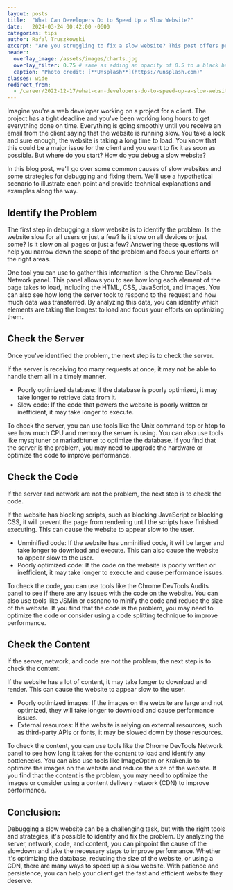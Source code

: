 ```yaml
---
layout: posts
title:  "What Can Developers Do to Speed Up a Slow Website?"
date:   2024-03-24 00:42:00 -0600
categories: tips
author: Rafal Truszkowski
excerpt: "Are you struggling to fix a slow website? This post offers practical tips and techniques for developers to diagnose and solve performance issues. By analyzing the server, network, code, and content, you can find the root cause of the slowdown and take action to improve speed."
header:
  overlay_image: /assets/images/charts.jpg
  overlay_filter: 0.75 # same as adding an opacity of 0.5 to a black background
  caption: "Photo credit: [**Unsplash**](https://unsplash.com)"
classes: wide
redirect_from:
  - /career/2022-12-17/what-can-developers-do-to-speed-up-a-slow-website
---
```


Imagine you're a web developer working on a project for a client. The project has a tight deadline and you've been working long hours to get everything done on time. Everything is going smoothly until you receive an email from the client saying that the website is running slow. You take a look and sure enough, the website is taking a long time to load. You know that this could be a major issue for the client and you want to fix it as soon as possible. But where do you start? How do you debug a slow website?

In this blog post, we'll go over some common causes of slow websites and some strategies for debugging and fixing them. We'll use a hypothetical scenario to illustrate each point and provide technical explanations and examples along the way.

## Identify the Problem

The first step in debugging a slow website is to identify the problem. Is the website slow for all users or just a few? Is it slow on all devices or just some? Is it slow on all pages or just a few? Answering these questions will help you narrow down the scope of the problem and focus your efforts on the right areas.

One tool you can use to gather this information is the Chrome DevTools Network panel. This panel allows you to see how long each element of the page takes to load, including the HTML, CSS, JavaScript, and images. You can also see how long the server took to respond to the request and how much data was transferred. By analyzing this data, you can identify which elements are taking the longest to load and focus your efforts on optimizing them.

## Check the Server

Once you've identified the problem, the next step is to check the server.

If the server is receiving too many requests at once, it may not be able to handle them all in a timely manner.

- Poorly optimized database: If the database is poorly optimized, it may take longer to retrieve data from it.
- Slow code: If the code that powers the website is poorly written or inefficient, it may take longer to execute.

To check the server, you can use tools like the Unix command top or htop to see how much CPU and memory the server is using. You can also use tools like mysqltuner or mariadbtuner to optimize the database. If you find that the server is the problem, you may need to upgrade the hardware or optimize the code to improve performance.

## Check the Code

If the server and network are not the problem, the next step is to check the code.

If the website has blocking scripts, such as blocking JavaScript or blocking CSS, it will prevent the page from rendering until the scripts have finished executing. This can cause the website to appear slow to the user.

- Unminified code: If the website has unminified code, it will be larger and take longer to download and execute. This can also cause the website to appear slow to the user.
- Poorly optimized code: If the code on the website is poorly written or inefficient, it may take longer to execute and cause performance issues.

To check the code, you can use tools like the Chrome DevTools Audits panel to see if there are any issues with the code on the website. You can also use tools like JSMin or cssnano to minify the code and reduce the size of the website. If you find that the code is the problem, you may need to optimize the code or consider using a code splitting technique to improve performance.

## Check the Content

If the server, network, and code are not the problem, the next step is to check the content.

If the website has a lot of content, it may take longer to download and render. This can cause the website to appear slow to the user.

- Poorly optimized images: If the images on the website are large and not optimized, they will take longer to download and cause performance issues.
- External resources: If the website is relying on external resources, such as third-party APIs or fonts, it may be slowed down by those resources.

To check the content, you can use tools like the Chrome DevTools Network panel to see how long it takes for the content to load and identify any bottlenecks. You can also use tools like ImageOptim or Kraken.io to optimize the images on the website and reduce the size of the website. If you find that the content is the problem, you may need to optimize the images or consider using a content delivery network (CDN) to improve performance.

## Conclusion:

Debugging a slow website can be a challenging task, but with the right tools and strategies, it's possible to identify and fix the problem. By analyzing the server, network, code, and content, you can pinpoint the cause of the slowdown and take the necessary steps to improve performance. Whether it's optimizing the database, reducing the size of the website, or using a CDN, there are many ways to speed up a slow website. With patience and persistence, you can help your client get the fast and efficient website they deserve.